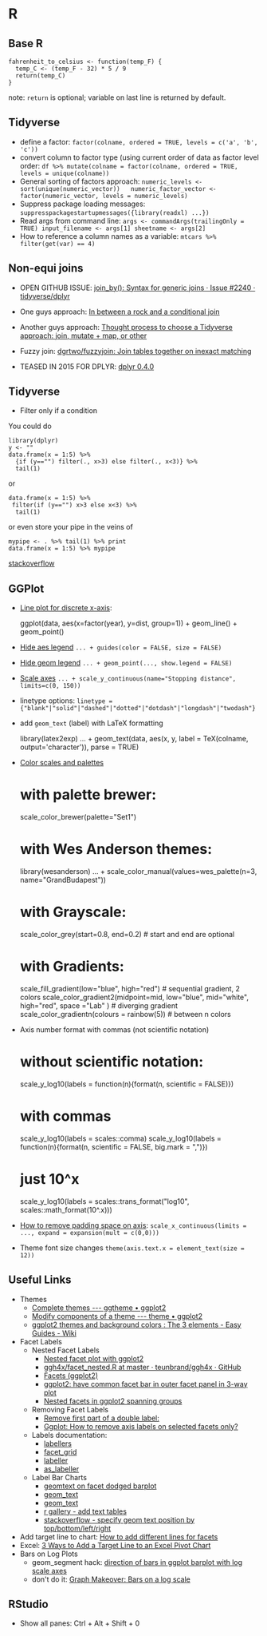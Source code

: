 # R

## Base R

    fahrenheit_to_celsius <- function(temp_F) {
      temp_C <- (temp_F - 32) * 5 / 9
      return(temp_C) 
    }

note: `return` is optional; variable on last line is returned by default.


## Tidyverse

- define a factor: `factor(colname, ordered = TRUE, levels = c('a', 'b', 'c'))`
- convert column to factor type (using current order of data as factor level order: `df %>% mutate(colname = factor(colname, ordered = TRUE, levels = unique(colname))`
- General sorting of factors approach: `numeric_levels <- sort(unique(numeric_vector))   numeric_factor_vector <- factor(numeric_vector, levels = numeric_levels)`
- Suppress package loading messages: `suppresspackagestartupmessages({library(readxl) ...})`
- Read args from command line: `args <- commandArgs(trailingOnly = TRUE) input_filename <- args[1] sheetname <- args[2]`
- How to reference a column names as a variable: `mtcars %>% filter(get(var) == 4)`



## Non-equi joins

- OPEN GITHUB ISSUE: [join_by(): Syntax for generic joins · Issue #2240 · tidyverse/dplyr](https://github.com/tidyverse/dplyr/issues/2240)

- One guys approach: [In between a rock and a conditional join](https://www.r-bloggers.com/in-between-a-rock-and-a-conditional-join/)

- Another guys approach: [Thought process to choose a Tidyverse approach: join, mutate + map, or other](https://community.rstudio.com/t/thought-process-to-choose-a-tidyverse-approach-join-mutate-map-or-other/2097/7)

- Fuzzy join: [dgrtwo/fuzzyjoin: Join tables together on inexact matching](https://github.com/dgrtwo/fuzzyjoin)

- TEASED IN 2015 FOR DPLYR: [dplyr 0.4.0](https://blog.rstudio.com/2015/01/09/dplyr-0-4-0/)

## Tidyverse

- Filter only if a condition

You could do

    library(dplyr)
    y <- ""
    data.frame(x = 1:5) %>% 
      {if (y=="") filter(., x>3) else filter(., x<3)} %>% 
      tail(1)

or

    data.frame(x = 1:5) %>% 
     filter(if (y=="") x>3 else x<3) %>%  
      tail(1)

or even store your pipe in the veins of

    mypipe <- . %>% tail(1) %>% print
    data.frame(x = 1:5) %>% mypipe

[stackoverflow](https://stackoverflow.com/questions/52001841/filter-argument-in-function-that-defaults-to-make-dplyrfilter-filter-nothing)


## GGPlot

- [Line plot for discrete x-axis](https://stackoverflow.com/questions/35209157/ggplot-line-plot-for-discrete-x-axis):

    ggplot(data, aes(x=factor(year), y=dist, group=1)) +
    geom_line() +
    geom_point()

- [Hide aes legend](https://www.datanovia.com/en/blog/how-to-remove-legend-from-a-ggplot/) `... + guides(color = FALSE, size = FALSE)`

- [Hide geom legend](https://www.datanovia.com/en/blog/how-to-remove-legend-from-a-ggplot/) `... + geom_point(..., show.legend = FALSE)`

- [Scale axes](http://www.sthda.com/english/wiki/ggplot2-axis-scales-and-transformations) `... + scale_y_continuous(name="Stopping distance", limits=c(0, 150))`

- linetype options: `linetype = {"blank"|"solid"|"dashed"|"dotted"|"dotdash"|"longdash"|"twodash"}`

- add `geom_text` (label) with LaTeX formatting

    library(latex2exp)
    ... + geom_text(data, aes(x, y, label = TeX(colname, output='character')), parse = TRUE)

- [Color scales and palettes](http://www.sthda.com/english/wiki/ggplot2-colors-how-to-change-colors-automatically-and-manually)

    # with palette brewer:
    scale_color_brewer(palette="Set1")

    # with Wes Anderson themes:
    library(wesanderson)
    ... + scale_color_manual(values=wes_palette(n=3, name="GrandBudapest"))

    # with Grayscale:
    scale_color_grey(start=0.8, end=0.2)  # start and end are optional

    # with Gradients:
    scale_fill_gradient(low="blue", high="red")   # sequential gradient, 2 colors
    scale_color_gradient2(midpoint=mid, low="blue", mid="white", high="red", space ="Lab" )  # diverging gradient
    scale_color_gradientn(colours = rainbow(5)) # between n colors

- Axis number format with commas (not scientific notation)

    # without scientific notation: 
    scale_y_log10(labels = function(n){format(n, scientific = FALSE)})

    # with commas
    scale_y_log10(labels = scales::comma)
    scale_y_log10(labels = function(n){format(n, scientific = FALSE, big.mark = ",")})

    # just 10^x
    scale_y_log10(labels = scales::trans_format("log10", scales::math_format(10^.x)))

- [How to remove padding space on axis](https://stackoverflow.com/questions/22945651/how-to-remove-space-between-axis-area-plot-in-ggplot2): `scale_x_continuous(limits = ..., expand = expansion(mult = c(0,0)))`
- Theme font size changes `theme(axis.text.x = element_text(size = 12))`


## Useful Links

- Themes
    - [Complete themes --- ggtheme • ggplot2](https://ggplot2.tidyverse.org/reference/ggtheme.html)
    - [Modify components of a theme --- theme • ggplot2](https://ggplot2.tidyverse.org/reference/theme.html)
    - [ggplot2 themes and background colors : The 3 elements - Easy Guides - Wiki](http://www.sthda.com/english/wiki/ggplot2-themes-and-background-colors-the-3-elements)
- Facet Labels
    - Nested Facet Labels
        - [Nested facet plot with ggplot2](https://stackoverflow.com/questions/13651627/nested-facet-plot-with-ggplot2)
        - [ggh4x/facet_nested.R at master · teunbrand/ggh4x · GitHub](https://github.com/teunbrand/ggh4x/blob/master/R/facet_nested.R)
        - [Facets (ggplot2)](http://www.cookbook-r.com/Graphs/Facets_(ggplot2)/)
        - [ggplot2: have common facet bar in outer facet panel in 3-way plot](https://stackoverflow.com/questions/39801041/ggplot2-have-common-facet-bar-in-outer-facet-panel-in-3-way-plot)
        - [Nested facets in ggplot2 spanning groups](https://stackoverflow.com/questions/40316169/nested-facets-in-ggplot2-spanning-groups)
    - Removing Facet Labels
        - [Remove first part of a double label:](https://community.rstudio.com/t/ggplot-facet-wrap-edit-strip-labels/42636/3)
        - [Ggplot: How to remove axis labels on selected facets only?](https://community.rstudio.com/t/ggplot-how-to-remove-axis-labels-on-selected-facets-only/13191)
    - Labels documentation:
        - [labellers](https://ggplot2.tidyverse.org/reference/labellers.html)
        - [facet_grid](https://ggplot2.tidyverse.org/reference/facet_grid.html)
        - [labeller](https://ggplot2.tidyverse.org/reference/labeller.html)
        - [as_labeller](https://ggplot2.tidyverse.org/reference/as_labeller.html)
    - Label Bar Charts
        - [geomtext on facet dodged barplot](https://stackoverflow.com/questions/12888254/geom-text-labels-on-a-faceted-dodged-barplot)
        - [geom_text](https://ggplot2.tidyverse.org/reference/geom_text.html)
        - [geom_text](http://ggplot.yhathq.com/docs/geom_text.html)
        - [r gallery - add text tables](https://www.r-graph-gallery.com/275-add-text-labels-with-ggplot2.html)
        - [stackoverflow - specify geom text position by top/bottom/left/right](annotations:https://stackoverflow.com/questions/47916307/ggplot2-specify-geom-text-position-by-conventional-top-bottom-left-rig?rq=1)
- Add target line to chart: [How to add different lines for facets](https://stackoverflow.com/questions/11846295/how-to-add-different-lines-for-facets)
- Excel: [3 Ways to Add a Target Line to an Excel Pivot Chart](https://www.exceldashboardtemplates.com/3-ways-to-add-a-target-line-to-an-excel-pivot-chart/)
- Bars on Log Plots
    - geom_segment hack: [direction of bars in ggplot barplot with log scale axes](https://stackoverflow.com/questions/59311186/direction-of-bars-in-ggplot-barplot-with-log-scale-axes)
    - don't do it: [Graph Makeover: Bars on a log scale](https://community.jmp.com/t5/JMP-Blog/Graph-Makeover-Bars-on-a-log-scale/ba-p/30729)

## RStudio

- Show all panes: Ctrl + Alt + Shift + 0
